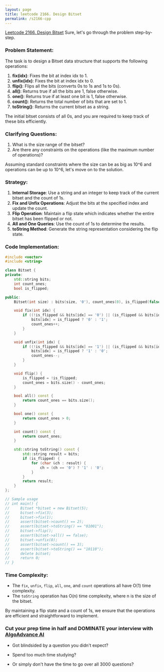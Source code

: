 ```yaml
---
layout: page
title: leetcode 2166. Design Bitset
permalink: /s2166-cpp
---
```

[Leetcode 2166. Design Bitset](https://algoadvance.github.io/algoadvance/l2166)
Sure, let's go through the problem step-by-step.

### Problem Statement:
The task is to design a Bitset data structure that supports the following operations:

1. **fix(idx)**: Fixes the bit at index idx to 1.
2. **unfix(idx)**: Fixes the bit at index idx to 0.
3. **flip()**: Flips all the bits (converts 0s to 1s and 1s to 0s).
4. **all()**: Returns true if all the bits are 1, false otherwise.
5. **one()**: Returns true if at least one bit is 1, false otherwise.
6. **count()**: Returns the total number of bits that are set to 1.
7. **toString()**: Returns the current bitset as a string.

The initial bitset consists of all 0s, and you are required to keep track of these bits efficiently.

### Clarifying Questions:
1. What is the size range of the bitset?
2. Are there any constraints on the operations (like the maximum number of operations)?

Assuming standard constraints where the size can be as big as 10^6 and operations can be up to 10^6, let's move on to the solution.

### Strategy:
1. **Internal Storage**: Use a string and an integer to keep track of the current bitset and the count of 1s.
2. **Fix and Unfix Operations**: Adjust the bits at the specified index and update the count.
3. **Flip Operation**: Maintain a flip state which indicates whether the entire bitset has been flipped or not.
4. **All and One Queries**: Use the count of 1s to determine the results.
5. **toString Method**: Generate the string representation considering the flip state.

### Code Implementation:

```cpp
#include <vector>
#include <string>

class Bitset {
private:
    std::string bits;
    int count_ones;
    bool is_flipped;

public:
    Bitset(int size) : bits(size, '0'), count_ones(0), is_flipped(false) {}

    void fix(int idx) {
        if ((!is_flipped && bits[idx] == '0') || (is_flipped && bits[idx] == '1')) {
            bits[idx] = is_flipped ? '0' : '1';
            count_ones++;
        }
    }

    void unfix(int idx) {
        if ((!is_flipped && bits[idx] == '1') || (is_flipped && bits[idx] == '0')) {
            bits[idx] = is_flipped ? '1' : '0';
            count_ones--;
        }
    }

    void flip() {
        is_flipped = !is_flipped;
        count_ones = bits.size() - count_ones;
    }

    bool all() const {
        return count_ones == bits.size();
    }

    bool one() const {
        return count_ones > 0;
    }

    int count() const {
        return count_ones;
    }

    std::string toString() const {
        std::string result = bits;
        if (is_flipped) {
            for (char &ch : result) {
                ch = (ch == '0') ? '1' : '0';
            }
        }
        return result;
    }
};

// Sample usage
// int main() {
//     Bitset *bitset = new Bitset(5);
//     bitset->fix(3);
//     bitset->fix(1);
//     assert(bitset->count() == 2);
//     assert(bitset->toString() == "01001");
//     bitset->flip();
//     assert(bitset->all() == false);
//     bitset->unfix(0);
//     assert(bitset->count() == 3);
//     assert(bitset->toString() == "10110");
//     delete bitset;
//     return 0;
// }
```

### Time Complexity:
- The `fix`, `unfix`, `flip`, `all`, `one`, and `count` operations all have O(1) time complexity.
- The `toString` operation has O(n) time complexity, where n is the size of the bitset.

By maintaining a flip state and a count of 1s, we ensure that the operations are efficient and straightforward to implement.


### Cut your prep time in half and DOMINATE your interview with [AlgoAdvance AI](https://algoAdvance.com)

- Got blindsided by a question you didn't expect?

- Spend too much time studying?

- Or simply don't have the time to go over all 3000 questions?

